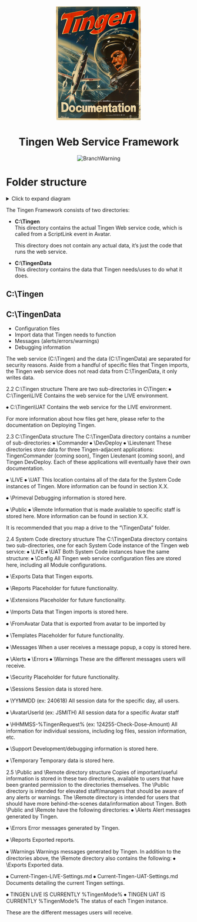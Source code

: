 <!-- u240925 -->

<div align="center">

  ![logo](../../.github/Images/Logos/TingenDocumentation-232x308.png)

  <h1>
    Tingen Web Service Framework
  </h1>

![BranchWarning](https://img.shields.io/badge/BASED%20ON%20Tingen%2024.9-white?style=for-the-badge)

</div>

# Folder structure

<details>
  <summary>Click to expand diagram</summary>
```
.
├── Tingen
│   ├── Archive
│   ├── LIVE
│   │   ├── bin
│   ├── UAT
│   │   ├── bin  
├── TingenData
│   ├── Commander
│   ├── DevDeploy
│   │   ├── Logs
│   │   ├── Staging
│   ├── LIVE
│   │   ├── Config
│   │   ├── Exports
│   │   │   ├── Reports
│   │   ├── Extensions
│   │   ├── Imports
│   │   │   ├── FromAvatar
│   │   │   ├── Templates
│   │   ├── Messages
│   │   │   ├── Alerts
│   │   │   ├── Errors
│   │   │   ├── Warnings
│   │   ├── Security
│   │   ├── Sessions
│   │   ├── Support
│   │   │   ├── Admin
│   │   │   ├── Archive
│   │   │   ├── Debugging
│   │   │   ├── Logs
│   │   ├── Temporary
│   ├── Primeval
│   ├── Public
│   │   ├── Alerts
│   │   ├── Errors
│   │   ├── Errors
│   │   ├── Reports
│   │   ├── Warnings
│   ├── Remote
│   │   ├── Alerts
│   │   ├── Errors
│   │   ├── Errors
│   │   ├── Reports
│   │   ├── Sessions
│   │   ├── Warnings
│   ├── UAT
│   │   ├── Config
│   │   ├── Exports
│   │   │   ├── Reports
│   │   ├── Extensions
│   │   ├── Imports
│   │   │   ├── FromAvatar
│   │   │   ├── Templates
│   │   ├── Messages
│   │   │   ├── Alerts
│   │   │   ├── Errors
│   │   │   ├── Warnings
│   │   ├── Security
│   │   ├── Sessions
│   │   ├── Support
│   │   │   ├── Admin
│   │   │   ├── Archive
│   │   │   ├── Debugging
│   │   │   ├── Logs
│   │   ├── Temporary
```
</details>










The Tingen Framework consists of two directories:

* **C:\Tingen**  
  This directory contains the actual Tingen Web service code, which is called from a ScriptLink event in Avatar.
  
  This directory does not contain any actual data, it’s just the code that runs the web service.

* **C:\TingenData**  
  This directory contains the data that Tingen needs/uses to do what it does.

## C:\Tingen

## C:\TingenData










  * Configuration files
  * Import data that Tingen needs to function
  * Messages (alerts/errors/warnings)
  * Debugging information


The web service (C:\Tingen) and the data (C:\TingenData) are separated for security reasons. Aside from a handful of specific files that Tingen imports, the Tingen web service does not read data from C:\TingenData, it only writes data.









2.2 C:\Tingen structure
There are two sub-directories in C\Tingen:
⦁	C:\Tingen\LIVE
Contains the web service for the LIVE environment.

⦁	C:\Tingen\UAT
Contains the web service for the LIVE environment.

For more information about how files get here, please refer to the documentation on Deploying Tingen.

2.3 C:\TingenData structure
The C:\TingenData directory contains a number of sub-directories:
⦁	\Commander
⦁	\DevDeploy
⦁	\Lieutenant
These directories store data for three Tingen-adjacent applications:  TingenCommander (coming soon), Tingen Lieutenant (coming soon), and Tingen DevDeploy. Each of these applications will eventually have their own documentation.

⦁	\LIVE
⦁	\UAT
This location contains all of the data for the System Code instances of Tingen. More information can be found in section X.X.

⦁	\Primeval
Debugging information is stored here.

⦁	\Public
⦁	\Remote
Information that is made available to specific staff is stored here. More information can be found in section X.X.

It is recommended that you map a drive to the “\TingenData” folder.


2.4 System Code directory structure
The C:\TingenData directory contains two sub-directories, one for each System Code instance of the Tingen web service:
⦁	\LIVE
⦁	\UAT
Both System Code instances have the same structure:
⦁	\Config
All Tingen web service configuration files are stored here, including all Module configurations.

⦁	\Exports
Data that Tingen exports.

⦁	\Reports
Placeholder for future functionality.

⦁	\Extensions
Placeholder for future functionality.

⦁	\Imports
Data that Tingen imports is stored here.

⦁	\FromAvatar
Data that is exported from avatar to be imported by 

⦁	\Templates
Placeholder for future functionality.

⦁	\Messages
When a user receives a message popup, a copy is stored here.

⦁	\Alerts
⦁	\Errors
⦁	\Warnings
These are the different messages users will receive.	

⦁	\Security
Placeholder for future functionality.


⦁	\Sessions
Session data is stored here.

⦁	\YYMMDD (ex: 240618)
All session data for the specific day, all users.

⦁	\AvatarUserId (ex: JSMITH)
All session data for a specific Avatar staff

⦁	\HHMMSS-%TingenRequest% (ex: 124255-Check-Dose-Amount)
All information for individual sessions, including log files, session information, etc.

⦁	\Support
Development/debugging information is stored here.

⦁	\Temporary
Temporary data is stored here.

2.5 \Public and \Remote directory structure
Copies of important/useful information is stored in these two directories, available to users that have been granted permission to the directories themselves.
The \Public directory is intended for elevated staff/managers that should be aware of any alerts or warnings.
The \Remote directory is intended for users that should have more behind-the-scenes data/information about Tingen.
Both \Public and \Remote have the following directories:
⦁	\Alerts
Alert messages generated by Tingen.

⦁	\Errors
Error messages generated by Tingen.

⦁	\Reports
Exported reports.

⦁	\Warnings
Warnings messages generated by Tingen.
In addition to the directories above, the \Remote directory also contains the following:
⦁	\Exports
Exported data.

⦁	Current-Tingen-LIVE-Settings.md
⦁	Current-Tingen-UAT-Settings.md
Documents detailing the current Tingen settings.

⦁	TINGEN LIVE IS CURRENTLY %TingenMode%
⦁	TINGEN UAT IS CURRENTLY %TingenMode%
The status of each Tingen instance.





These are the different messages users will receive.
 

